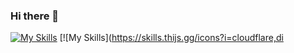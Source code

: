 ### Hi there 👋

[![My Skills](https://skills.thijs.gg/icons?i=html,css,mysql,php,js,java)](https://skills.thijs.gg)
[![My Skills](https://skills.thijs.gg/icons?i=cloudflare,di
